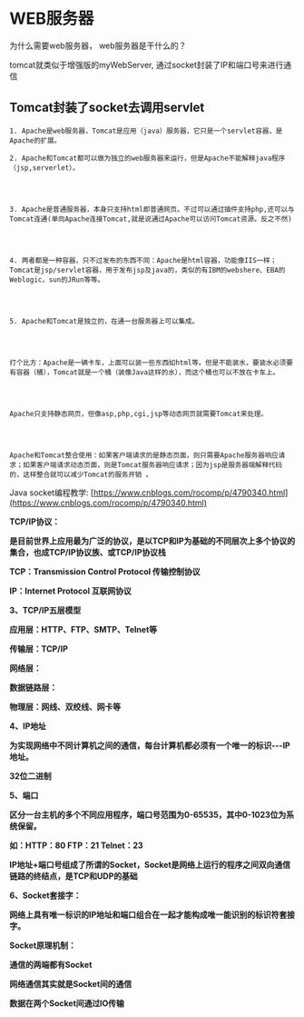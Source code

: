 # WEB服务器

为什么需要web服务器， web服务器是干什么的？

tomcat就类似于增强版的myWebServer, 通过socket封装了IP和端口号来进行通信

## **Tomcat封装了socket去调用servlet**

```text
1. Apache是web服务器，Tomcat是应用（java）服务器，它只是一个servlet容器，是Apache的扩展。
```

```text
2. Apache和Tomcat都可以做为独立的web服务器来运行，但是Apache不能解释java程序（jsp,serverlet）。




3. Apache是普通服务器，本身只支持html即普通网页。不过可以通过插件支持php,还可以与Tomcat连通(单向Apache连接Tomcat,就是说通过Apache可以访问Tomcat资源。反之不然)




4. 两者都是一种容器，只不过发布的东西不同：Apache是html容器，功能像IIS一样；Tomcat是jsp/servlet容器，用于发布jsp及java的，类似的有IBM的webshere、EBA的Weblogic，sun的JRun等等。




5. Apache和Tomcat是独立的，在通一台服务器上可以集成。




打个比方：Apache是一辆卡车，上面可以装一些东西如html等。但是不能装水，要装水必须要有容器（桶），Tomcat就是一个桶（装像Java这样的水），而这个桶也可以不放在卡车上。




Apache只支持静态网页，但像asp,php,cgi,jsp等动态网页就需要Tomcat来处理。




Apache和Tomcat整合使用：如果客户端请求的是静态页面，则只需要Apache服务器响应请求；如果客户端请求动态页面，则是Tomcat服务器响应请求；因为jsp是服务器端解释代码的，这样整合就可以减少Tomcat的服务开销 。
```

Java socket编程教学: [https://www.cnblogs.com/rocomp/p/4790340.html](https://www.cnblogs.com/rocomp/p/4790340.html)

**TCP/IP协议：**

 **是目前世界上应用最为广泛的协议，是以TCP和IP为基础的不同层次上多个协议的集合，也成TCP/IP协议族、或TCP/IP协议栈**

 **TCP：Transmission Control Protocol 传输控制协议**

 **IP：Internet Protocol 互联网协议**

 **3、TCP/IP五层模型**

 **应用层：HTTP、FTP、SMTP、Telnet等**

 **传输层：TCP/IP**

 **网络层：**

 **数据链路层：**

 **物理层：网线、双绞线、网卡等**

 **4、IP地址**

 **为实现网络中不同计算机之间的通信，每台计算机都必须有一个唯一的标识---IP地址。**

 **32位二进制**

 **5、端口**

 **区分一台主机的多个不同应用程序，端口号范围为0-65535，其中0-1023位为系统保留。**

 **如：HTTP：80 FTP：21 Telnet：23**

**IP地址+端口号组成了所谓的Socket，Socket是网络上运行的程序之间双向通信链路的终结点，是TCP和UDP的基础**

 **6、Socket套接字：**

 **网络上具有唯一标识的IP地址和端口组合在一起才能构成唯一能识别的标识符套接字。**

 **Socket原理机制：**

 **通信的两端都有Socket**

 **网络通信其实就是Socket间的通信**

 **数据在两个Socket间通过IO传输**

